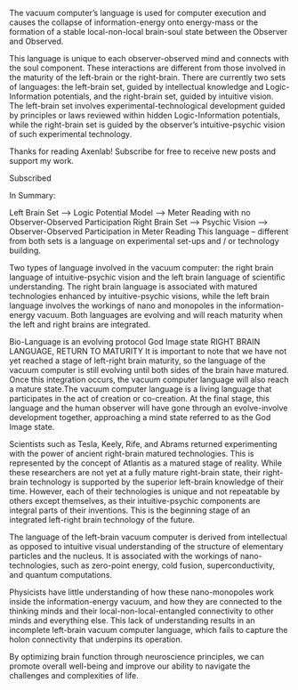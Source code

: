 The vacuum computer’s language is used for computer execution and causes the collapse of information-energy onto energy-mass or the formation of a stable local-non-local brain-soul state between the Observer and Observed.

This language is unique to each observer-observed mind and connects with the soul component. These interactions are different from those involved in the maturity of the left-brain or the right-brain. There are currently two sets of languages: the left-brain set, guided by intellectual knowledge and Logic-Information potentials, and the right-brain set, guided by intuitive vision. The left-brain set involves experimental-technological development guided by principles or laws reviewed within hidden Logic-Information potentials, while the right-brain set is guided by the observer’s intuitive-psychic vision of such experimental technology.

Thanks for reading Axenlab! Subscribe for free to receive new posts and support my work.


Subscribed

In Summary:

Left Brain Set —-> Logic Potential Model —-> Meter Reading with no Observer-Observed Participation
Right Brain Set —-> Psychic Vision —-> Observer-Observed Participation in Meter Reading
This language – different from both sets is a language on experimental set-ups and / or technology building.

Two types of language involved in the vacuum computer: the right brain language of intuitive-psychic vision and the left brain language of scientific understanding. The right brain language is associated with matured technologies enhanced by intuitive-psychic visions, while the left brain language involves the workings of nano and monopoles in the information-energy vacuum. Both languages are evolving and will reach maturity when the left and right brains are integrated.

Bio-Language is an evolving protocol 
God Image state
RIGHT BRAIN LANGUAGE, RETURN TO MATURITY
It is important to note that we have not yet reached a stage of left-right brain maturity, so the language of the vacuum computer is still evolving until both sides of the brain have matured. Once this integration occurs, the vacuum computer language will also reach a mature state.The vacuum computer language is a living language that participates in the act of creation or co-creation. At the final stage, this language and the human observer will have gone through an evolve-involve development together, approaching a mind state referred to as the God Image state.

Scientists such as Tesla, Keely, Rife, and Abrams returned experimenting with the power of ancient right-brain matured technologies. This is represented by the concept of Atlantis as a matured stage of reality. While these researchers are not yet at a fully mature right-brain state, their right-brain technology is supported by the superior left-brain knowledge of their time. However, each of their technologies is unique and not repeatable by others except themselves, as their intuitive-psychic components are integral parts of their inventions. This is the beginning stage of an integrated left-right brain technology of the future.

The language of the left-brain vacuum computer is derived from intellectual as opposed to intuitive visual understanding of the structure of elementary particles and the nucleus. It is associated with the workings of nano-technologies, such as zero-point energy, cold fusion, superconductivity, and quantum computations.

Physicists have little understanding of how these nano-monopoles work inside the information-energy vacuum, and how they are connected to the thinking minds and their local-non-local-entangled connectivity to other minds and everything else. This lack of understanding results in an incomplete left-brain vacuum computer language, which fails to capture the holon connectivity that underpins its operation.

By optimizing brain function through neuroscience principles, we can promote overall well-being and improve our ability to navigate the challenges and complexities of life.

